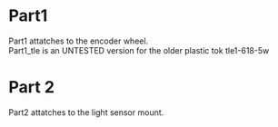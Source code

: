 # Part1
Part1 attatches to the encoder wheel.  
Part1_tle is an UNTESTED version for the older plastic tok tle1-618-5w

# Part 2
Part2 attatches to the light sensor mount.
